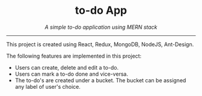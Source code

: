 <div align="center">

# to-do App

_A simple to-do application using MERN stack_

---

</div>


This project is created using React, Redux, MongoDB, NodeJS, Ant-Design.
<br/>

The following features are implemented in this project:
- Users can create, delete and edit a to-do.
- Users can mark a to-do done and vice-versa.
- The to-do's are created under a bucket. The bucket can be assigned any label of user's choice.
